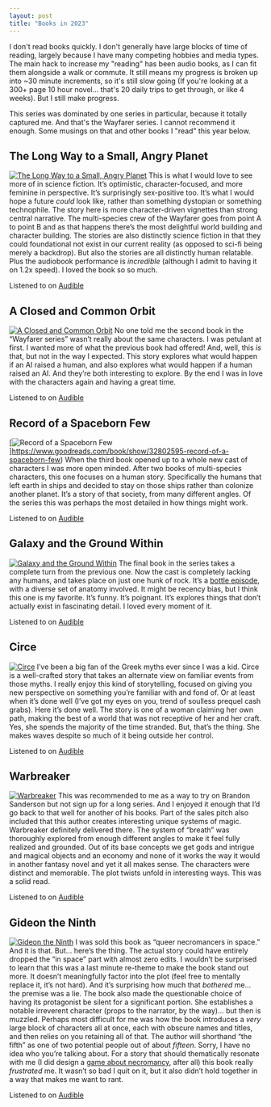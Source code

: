 ```yaml
---
layout: post
title: "Books in 2023"
---
```

I don't read books quickly. I don't generally have large blocks of time of reading, largely because I have many competing hobbies and media types. The main hack to increase my "reading" has been audio books, as I can fit them alongside a walk or commute. It still means my progress is broken up into ~30 minute increments, so it's still slow going (If you're looking at a 300+ page 10 hour novel… that's 20 daily trips to get through, or like 4 weeks). But I still make progress.

This series was dominated by one series in particular, because it totally captured me. And that's the Wayfarer series. I cannot recommend it enough. Some musings on that and other books I "read" this year below.

## The Long Way to a Small, Angry Planet
[![The Long Way to a Small, Angry Planet](/media/posts/the-long-way-to-a-small-angry-planet.jpg)](https://www.goodreads.com/book/show/22733729-the-long-way-to-a-small-angry-planet)
This is what I would love to see more of in science fiction. It’s optimistic, character-focused, and more feminine in perspective. It’s surprisingly sex-positive too. It’s what I would hope a future _could_ look like, rather than something dystopian or something technophile. The story here is more character-driven vignettes than strong central narrative. The multi-species crew of the Wayfarer goes from point A to point B and as that happens there’s the most delightful world building and character building. The stories are also distinctly science fiction in that they could foundational not exist in our current reality (as opposed to sci-fi being merely a backdrop). But also the stories are all distinctly human relatable. Plus the audiobook performance is _incredible_ (although I admit to having it on 1.2x speed). I loved the book so so much. 

<p class="playLine"><span class='playIcon audible'></span>Listened to on <a href="https://www.audible.com/pd/The-Long-Way-to-a-Small-Angry-Planet-Audiobook/0062969536">Audible</a></p>


## A Closed and Common Orbit
[![A Closed and Common Orbit](/media/posts/a-closed-and-common-orbit.jpg)](https://www.goodreads.com/book/show/29475447-a-closed-and-common-orbit)
No one told me the second book in the “Wayfarer series” wasn’t really about the same characters. I was petulant at first. I wanted more of what the previous book had offered! And, well, this _is_ that, but not in the way I expected. This story explores what would happen if an AI raised a human, and also explores what would happen if a human raised an AI. And they’re both interesting to explore. By the end I was in love with the characters again and having a great time. 

<p class="playLine"><span class='playIcon audible'></span>Listened to on <a href="https://www.audible.com/pd/A-Closed-and-Common-Orbit-Audiobook/0062969560">Audible</a></p>


## Record of a Spaceborn Few
[![Record of a Spaceborn Few](/media/posts/record-of-a-spaceborn-few.jpg)]https://www.goodreads.com/book/show/32802595-record-of-a-spaceborn-few)
When the third book opened up to a whole new cast  of characters I was more open minded. After two books of multi-species characters, this one focuses on a human story. Specifically the humans that left earth in ships and decided to stay on those ships rather than colonize another planet. It’s a story of that society, from many different angles. Of the series this was perhaps the most detailed in how things might work. 

<p class="playLine"><span class='playIcon audible'></span>Listened to on <a href="https://www.audible.com/pd/Record-of-a-Spaceborn-Few-Audiobook/0062898965">Audible</a></p>


## Galaxy and the Ground Within
[![Galaxy and the Ground Within](/media/posts/galaxy-and-the-ground-within.jpg)](https://www.goodreads.com/book/show/50209317-the-galaxy-and-the-ground-within)
The final book in the series takes a complete turn from the previous one. Now the cast is completely lacking any humans, and takes place on just one hunk of rock. It’s a [bottle episode](https://tvtropes.org/pmwiki/pmwiki.php/Main/BottleEpisode), with a diverse set of anatomy involved. It might be recency bias, but I think this one is my favorite. It’s funny. It’s poignant. It’s explores things that don’t actually exist in fascinating detail. I loved every moment of it.  

<p class="playLine"><span class='playIcon audible'></span>Listened to on <a href="https://www.audible.com/pd/The-Galaxy-and-the-Ground-Within-Audiobook/0063069199">Audible</a></p>

## Circe
[![Circe](/media/posts/circe.jpg)](https://www.goodreads.com/book/show/35959740)
I’ve been a big fan of the Greek myths ever since I was a kid. Circe is a well-crafted story that takes an alternate view on familiar events from those myths. I really enjoy this kind of storytelling, focused on giving you new perspective on something you’re familiar with and fond of. Or at least when it’s done well (I’ve got my eyes on you, trend of soulless prequel cash grabs). Here it’s done well. The story is one of a woman claiming her own path, making the best of a world that was not receptive of her and her craft. Yes, she spends the majority of the time stranded. But, that’s the thing. She makes waves despite so much of it being outside her control. 

<p class="playLine"><span class='playIcon audible'></span>Listened to on <a href="https://www.audible.com/pd/Circe-Audiobook/B0794BXZBF">Audible</a></p>


## Warbreaker
[![Warbreaker](/media/posts/warbreaker.jpg)](https://www.goodreads.com/book/show/1268479.Warbreaker)
This was recommended to me as a way to try on Brandon Sanderson but not sign up for a long series. And I enjoyed it enough that I’d go back to that well for another of his books. Part of the sales pitch also included that this author creates interesting unique systems of magic. Warbreaker definitely delivered there. The system of “breath” was thoroughly explored from enough different angles to make it feel fully realized and grounded. Out of its base concepts we get gods and intrigue and magical objects and an economy and none of it works the way it would in another fantasy novel and yet it all makes sense. The characters were distinct and memorable. The plot twists unfold in interesting ways. This was a solid read.  

<p class="playLine"><span class='playIcon audible'></span>Listened to on <a href="https://www.audible.com/pd/Warbreaker-Audiobook/B018UG5HJY">Audible</a></p>


## Gideon the Ninth
[![Gideon the Ninth](/media/posts/gideon-the-ninth.jpg)](https://www.goodreads.com/book/show/42036538-gideon-the-ninth)
I was sold this book as “queer necromancers in space.” And it is that. But… here’s the thing. The actual story could have entirely dropped the “in space” part with almost zero edits. I wouldn’t be surprised to learn that this was a last minute re-theme to make the book stand out more. It doesn’t meaningfully factor into the plot (feel free to mentally replace it, it’s not hard). And it’s surprising how much that _bothered_ me… the premise was a lie. The book also made the questionable choice of having its protagonist be silent for a significant portion. She establishes a notable irreverent character (props to the narrator, by the way)… but then is muzzled. Perhaps most difficult for me was how the book introduces a _very_ large block of characters all at once, each with obscure names and titles, and then relies on you retaining all of that. The author will shorthand “the fifth” as one of two potential people out of about _fifteen_. Sorry, I have no idea who you’re talking about. For a story that should thematically resonate with me (I did design a [game about necromancy](), after all) this book really _frustrated_ me. It wasn’t so bad I quit on it, but it also didn’t hold together in a way that makes me want to rant.

<p class="playLine"><span class='playIcon audible'></span>Listened to on <a href="https://www.audible.com/pd/Gideon-the-Ninth-Audiobook/1980004900">Audible</a></p>
